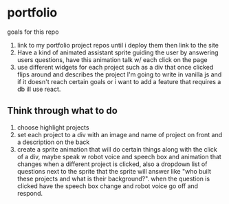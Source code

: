 # portfolio
goals for this repo
1. link to my portfolio project repos until i deploy them then link to the site
2. Have a kind of animated assistant sprite guiding the user by answering users questions, have this animation talk 
w/ each click on the page
3. use different widgets for each project such as a div that once clicked flips around and describes the project
I'm going to write in vanilla js and if it doesn't reach certain goals or i want to add a feature that requires a db ill use react. 

Think through what to do
-------------------------
1. choose highlight projects
2. set each project to a div with an image and name of project on front and a description on the back
3. create a sprite animation that will do certain things along with the click of a div, maybe speak w robot voice and speech box and animation that changes when a different project is clicked, also a dropdown list of questions next to the sprite that the sprite will answer like "who built these projects and what is their background?". when the question is clicked have the speech box change and robot voice go off and respond.